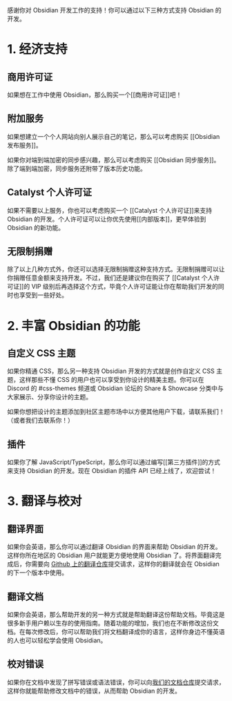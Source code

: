感谢你对 Obsidian 开发工作的支持！你可以通过以下三种方式支持 Obsidian 的开发。

# 1. 经济支持

## 商用许可证

如果想在工作中使用 Obsidian，那么购买一个[[商用许可证]]吧！

## 附加服务

如果想建立一个个人网站向别人展示自己的笔记，那么可以考虑购买 [[Obsidian 发布服务]]。

如果你对端到端加密的同步感兴趣，那么可以考虑购买 [[Obsidian 同步服务]]。除了端到端加密，同步服务还附带了版本历史功能。

## Catalyst 个人许可证

如果不需要以上服务，你也可以考虑购买一个 [[Catalyst 个人许可证]]来支持 Obsidian 的开发。个人许可证可以让你优先使用[[内部版本]]，更早体验到 Obsidian 的新功能。

## 无限制捐赠

除了以上几种方式外，你还可以选择无限制捐赠这种支持方式。无限制捐赠可以让你捐赠任意金额来支持开发。不过，我们还是建议你在购买了 [[Catalyst 个人许可证]]的 VIP 级别后再选择这个方式，毕竟个人许可证能让你在帮助我们开发的同时也享受到一些好处。

# 2. 丰富 Obsidian 的功能

## 自定义 CSS 主题

如果你精通 CSS，那么另一种支持 Obsidian 开发的方式就是创作自定义 CSS 主题，这样那些不懂 CSS 的用户也可以享受到你设计的精美主题。你可以在 Discord 的 #css-themes 频道或 Obsidian 论坛的 Share & Showcase 分类中与大家展示、分享你设计的主题。

如果你想把设计的主题添加到社区主题市场中以方便其他用户下载，请联系我们！（或者我们去联系你！）

## 插件

如果你了解 JavaScript/TypeScript，那么你可以通过编写[[第三方插件]]的方式来支持 Obsidian 的开发。现在 Obsidian 的插件 API 已经上线了，欢迎尝试！

# 3. 翻译与校对

## 翻译界面

如果你会英语，那么你可以通过翻译 Obsidian 的界面来帮助 Obsidian 的开发。这样你所在地区的 Obsidian 用户就能更方便地使用 Obsidian 了。将界面翻译完成后，你需要向 [Github 上的翻译仓库](https://github.com/obsidianmd/obsidian-translations)提交请求，这样你的翻译就会在 Obsidian 的下一个版本中使用。

## 翻译文档

如果你会英语，那么帮助开发的另一种方式就是帮助翻译这份帮助文档。毕竟这是很多新手用户赖以生存的使用指南。随着功能的增加，我们也在不断修改这份文档。在每次修改后，你可以帮助我们将文档翻译成你的语言，这样你身边不懂英语的人也可以轻松学会使用 Obsidian。

## 校对错误

如果你在文档中发现了拼写错误或语法错误，你可以向[我们的文档仓库](https://github.com/obsidianmd/obsidian-docs)提交请求，这样你就能帮助修改文档中的错误，从而帮助 Obsidian 的开发。